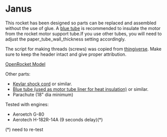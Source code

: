 # Janus

This rocket has been designed so parts can be replaced and assembled without the use of glue. A [blue tube](https://www.alwaysreadyrocketry.com/) is recommended to insulate the motor from the rocket motor support tube.If you use other tubes, you will need to adjust the paper_tube_wall_thickness setting accordingly.

The script for making threads (screws) was copied from [thingiverse](http://www.thingiverse.com/thing:900137). Make sure to keep the header intact and give proper attribution.

[OpenRocket Model](./OpenRocket-29mm.pdf)

Other parts:
* [Kevlar shock cord](https://www.amazon.com/gp/product/B00OVI9XE6/) or similar.
* [Blue tube (used as motor tube liner for heat insulation)](https://www.alwaysreadyrocketry.com/) or similar.
* Parachute (18" dia minimum)

Tested with engines:
* Aeroetch G-80
* Aerotech H-182R-14A  (9 seconds delay)(*)




(*) need to re-test



